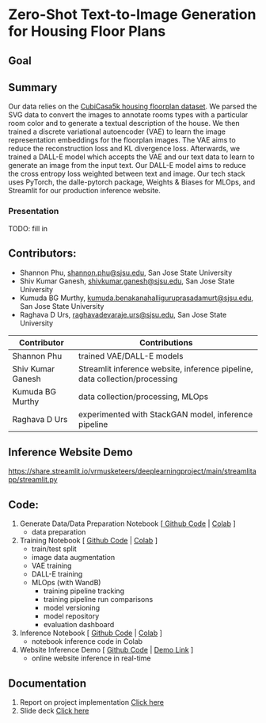 # Zero-Shot Text-to-Image Generation for Housing Floor Plans

## Goal


## Summary
Our data relies on the [CubiCasa5k housing floorplan dataset](https://zenodo.org/record/2613548). We parsed the SVG data to convert the images to annotate rooms types with a particular room color and to generate a textual description of the house. We then trained a discrete variational autoencoder (VAE) to learn the image representation embeddings for the floorplan images. The VAE aims to reduce the reconstruction loss and KL divergence loss. Afterwards, we trained a DALL-E model which accepts the VAE and our text data to learn to generate an image from the input text. Our DALL-E model aims to reduce the cross entropy loss weighted between text and image. Our tech stack uses PyTorch, the dalle-pytorch package, Weights & Biases for MLOps, and Streamlit for our production inference website.

### Presentation
TODO: fill in

## Contributors:
* Shannon Phu, shannon.phu@sjsu.edu, San Jose State University
* Shiv Kumar Ganesh, shivkumar.ganesh@sjsu.edu, San Jose State University
* Kumuda BG Murthy, kumuda.benakanahalliguruprasadamurt@sjsu.edu, San Jose State University
* Raghava D Urs, raghavadevaraje.urs@sjsu.edu, San Jose State University

| Contributor       | Contributions                                                               |
|-------------------|-----------------------------------------------------------------------------|
| Shannon Phu       | trained VAE/DALL-E models                                                   |
| Shiv Kumar Ganesh | Streamlit inference website, inference pipeline, data collection/processing |
| Kumuda BG Murthy  | data collection/processing, MLOps                                           |
| Raghava D Urs     | experimented with StackGAN model, inference pipeline                        |

## Inference Website Demo
https://share.streamlit.io/vrmusketeers/deeplearningproject/main/streamlitapp/streamlit.py

## Code:
1. Generate Data/Data Preparation Notebook [[ Github Code](https://github.com/vrmusketeers/DeepLearningProject/blob/main/notebooks/Generate_Data.ipynb) | [Colab](https://colab.research.google.com/github/vrmusketeers/DeepLearningProject/blob/main/notebooks/Generate_Data.ipynb) ]
    * data preparation
2. Training Notebook [ [Github Code](https://github.com/vrmusketeers/DeepLearningProject/blob/main/notebooks/Train_VAE_and_DALLE.ipynb) | [Colab](https://colab.research.google.com/github/vrmusketeers/DeepLearningProject/blob/main/notebooks/Train_VAE_and_DALLE.ipynb) ]
    * train/test split
    * image data augmentation
    * VAE training
    * DALL-E training
    * MLOps (with WandB)
        * training pipeline tracking
        * training pipeline run comparisons
        * model versioning
        * model repository
        * evaluation dashboard
3. Inference Notebook [ [Github Code](https://github.com/vrmusketeers/DeepLearningProject/blob/main/notebooks/Inference.ipynb) | [Colab](https://colab.research.google.com/github/vrmusketeers/DeepLearningProject/blob/main/notebooks/Inference.ipynb) ]
    * notebook inference code in Colab
4. Website Inference Demo [ [Github Code](https://github.com/vrmusketeers/DeepLearningProject/blob/main/streamlitapp/streamlit.py) | [Demo Link](https://share.streamlit.io/vrmusketeers/deeplearningproject/main/streamlitapp/streamlit.py) ]
    * online website inference in real-time

## Documentation
1. Report on project implementation [Click here](https://github.com/vrmusketeers/DeepLearningProject/blob/main/documentation/Report-Text-to-Image%20Generation%20for%20Housing%20Floor%20Plans.pdf)
2. Slide deck [Click here]()


